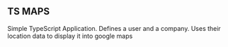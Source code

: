 ## TS MAPS

Simple TypeScript Application.
Defines a user and a company.
Uses their location data to display it into google maps